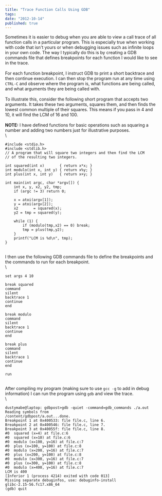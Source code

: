 ```yaml
---
title: "Trace Function Calls Using GDB"
tags:
date: "2012-10-14"
published: true
---
```


Sometimes it is easier to debug when you are able to view a call trace
of all function calls in a particular program. This is especially true
when working with code that isn't yours or when debugging issues such as
infinite loops in your own code. The way I typically do this is by
creating a GDB commands file that defines breakpoints for each function
I would like to see in the trace.\
\
For each function breakpoint, I instruct GDB to print a short backtrace
and then continue execution. I can then stop the program run at any time
using `CTRL-C` and observe where the program is, what functions are
being called, and what arguments they are being called with.\
\
To illustrate this, consider the following short program that accepts
two arguments. It takes these two arguments, squares them, and then
finds the lowest common multiple of their squares. This means if you
pass in 4 and 10, it will find the LCM of 16 and 100.\
\
**NOTE:** I have defined functions for basic operations such as squaring
a number and adding two numbers just for illustrative purposes.\
\

```nohighlight
#include <stdio.h>
#include <stdlib.h>
// A program that will square two integers and then find the LCM
// of the resulting two integers. 

int squared(int x)       { return x*x; }
int modulo(int x, int y) { return x%y; }
int plus(int x, int y)   { return x+y; }

int main(int argc, char *argv[]) {
    int x, y, x2, y2, tmp;
    if (argc != 3) return 0;

    x = atoi(argv[1]);
    y = atoi(argv[2]);
    x2       = squared(x);
    y2 = tmp = squared(y);

    while (1) {
        if (modulo(tmp,x2) == 0) break;
        tmp = plus(tmp,y2);
    }
    printf("LCM is %d\n", tmp);
}
```

\
I then use the following GDB commands file to define the breakpoints and
the commands to run for each breakpoint.\
\

```nohighlight
set args 4 10

break squared
command
silent
backtrace 1
continue
end

break modulo
command
silent
backtrace 1
continue
end

break plus
command
silent
backtrace 1
continue
end

run
```

\
After compiling my program (making sure to use `gcc -g` to add in debug
information) I can run the program using `gdb` and view the trace.\
\

```nohighlight
dustymabe@laptop: gdbpost>gdb -quiet -command=gdb_commands ./a.out 
Reading symbols from
/content/gdbpost/a.out...done.
Breakpoint 1 at 0x400533: file file.c, line 6.
Breakpoint 2 at 0x400546: file file.c, line 7.
Breakpoint 3 at 0x40055f: file file.c, line 8.
#0  squared (x=4) at file.c:6
#0  squared (x=10) at file.c:6
#0  modulo (x=100, y=16) at file.c:7
#0  plus (x=100, y=100) at file.c:8
#0  modulo (x=200, y=16) at file.c:7
#0  plus (x=200, y=100) at file.c:8
#0  modulo (x=300, y=16) at file.c:7
#0  plus (x=300, y=100) at file.c:8
#0  modulo (x=400, y=16) at file.c:7
LCM is 400
[Inferior 1 (process 4214) exited with code 013]
Missing separate debuginfos, use: debuginfo-install
glibc-2.15-56.fc17.x86_64
(gdb) quit
```
